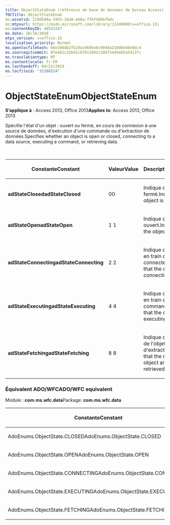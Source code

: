 ```yaml
---
title: ObjectStateEnum (référence de base de données de bureau Access)
TOCTitle: ObjectStateEnum
ms:assetid: 129d589a-2955-3da9-e60a-7fbfdd6bfbdc
ms:mtpsurl: https://msdn.microsoft.com/library/JJ248900(v=office.15)
ms:contentKeyID: 48543347
ms.date: 10/18/2018
mtps_version: v=office.15
localization_priority: Normal
ms.openlocfilehash: b6e346db2fb2dac0695e8c9048a210d8e40e6dc4
ms.sourcegitcommit: 8fe462c32b91c87911942c188f3445e85a54137c
ms.translationtype: MT
ms.contentlocale: fr-FR
ms.lasthandoff: 04/23/2019
ms.locfileid: "32288524"
---
```

# <a name="objectstateenum"></a><span data-ttu-id="7aefa-102">ObjectStateEnum</span><span class="sxs-lookup"><span data-stu-id="7aefa-102">ObjectStateEnum</span></span>

<span data-ttu-id="7aefa-103">**S’applique à** : Access 2013, Office 2013</span><span class="sxs-lookup"><span data-stu-id="7aefa-103">**Applies to**: Access 2013, Office 2013</span></span>

<span data-ttu-id="7aefa-104">Spécifie l'état d'un objet : ouvert ou fermé, en cours de connexion à une source de données, d'exécution d'une commande ou d'extraction de données.</span><span class="sxs-lookup"><span data-stu-id="7aefa-104">Specifies whether an object is open or closed, connecting to a data source, executing a command, or retrieving data.</span></span>

<br/>

<table>
<colgroup>
<col style="width: 33%" />
<col style="width: 33%" />
<col style="width: 33%" />
</colgroup>
<thead>
<tr class="header">
<th><p><span data-ttu-id="7aefa-105">Constante</span><span class="sxs-lookup"><span data-stu-id="7aefa-105">Constant</span></span></p></th>
<th><p><span data-ttu-id="7aefa-106">Valeur</span><span class="sxs-lookup"><span data-stu-id="7aefa-106">Value</span></span></p></th>
<th><p><span data-ttu-id="7aefa-107">Description</span><span class="sxs-lookup"><span data-stu-id="7aefa-107">Description</span></span></p></th>
</tr>
</thead>
<tbody>
<tr class="odd">
<td><p><span data-ttu-id="7aefa-108"><strong>adStateClosed</strong></span><span class="sxs-lookup"><span data-stu-id="7aefa-108"><strong>adStateClosed</strong></span></span></p></td>
<td><p><span data-ttu-id="7aefa-109">0</span><span class="sxs-lookup"><span data-stu-id="7aefa-109">0</span></span></p></td>
<td><p><span data-ttu-id="7aefa-110">Indique que l'objet est fermé.</span><span class="sxs-lookup"><span data-stu-id="7aefa-110">Indicates that the object is closed.</span></span></p></td>
</tr>
<tr class="even">
<td><p><span data-ttu-id="7aefa-111"><strong>adStateOpen</strong></span><span class="sxs-lookup"><span data-stu-id="7aefa-111"><strong>adStateOpen</strong></span></span></p></td>
<td><p><span data-ttu-id="7aefa-112">1 </span><span class="sxs-lookup"><span data-stu-id="7aefa-112">1</span></span></p></td>
<td><p><span data-ttu-id="7aefa-113">Indique que l'objet est ouvert.</span><span class="sxs-lookup"><span data-stu-id="7aefa-113">Indicates that the object is open.</span></span></p></td>
</tr>
<tr class="odd">
<td><p><span data-ttu-id="7aefa-114"><strong>adStateConnecting</strong></span><span class="sxs-lookup"><span data-stu-id="7aefa-114"><strong>adStateConnecting</strong></span></span></p></td>
<td><p><span data-ttu-id="7aefa-115">2 </span><span class="sxs-lookup"><span data-stu-id="7aefa-115">2</span></span></p></td>
<td><p><span data-ttu-id="7aefa-116">Indique que l'objet est en train de se connecter.</span><span class="sxs-lookup"><span data-stu-id="7aefa-116">Indicates that the object is connecting.</span></span></p></td>
</tr>
<tr class="even">
<td><p><span data-ttu-id="7aefa-117"><strong>adStateExecuting</strong></span><span class="sxs-lookup"><span data-stu-id="7aefa-117"><strong>adStateExecuting</strong></span></span></p></td>
<td><p><span data-ttu-id="7aefa-118">4 </span><span class="sxs-lookup"><span data-stu-id="7aefa-118">4</span></span></p></td>
<td><p><span data-ttu-id="7aefa-119">Indique que l'objet est en train d'exécuter une commande.</span><span class="sxs-lookup"><span data-stu-id="7aefa-119">Indicates that the object is executing a command.</span></span></p></td>
</tr>
<tr class="odd">
<td><p><span data-ttu-id="7aefa-120"><strong>adStateFetching</strong></span><span class="sxs-lookup"><span data-stu-id="7aefa-120"><strong>adStateFetching</strong></span></span></p></td>
<td><p><span data-ttu-id="7aefa-121">8 </span><span class="sxs-lookup"><span data-stu-id="7aefa-121">8</span></span></p></td>
<td><p><span data-ttu-id="7aefa-122">Indique que les lignes de l'objet sont en cours d'extraction.</span><span class="sxs-lookup"><span data-stu-id="7aefa-122">Indicates that the rows of the object are being retrieved.</span></span></p></td>
</tr>
</tbody>
</table>


### <a name="adowfc-equivalent"></a><span data-ttu-id="7aefa-123">Équivalent ADO/WFC</span><span class="sxs-lookup"><span data-stu-id="7aefa-123">ADO/WFC equivalent</span></span>

<span data-ttu-id="7aefa-124">Module : **com.ms.wfc.data**</span><span class="sxs-lookup"><span data-stu-id="7aefa-124">Package: **com.ms.wfc.data**</span></span>

<table>
<colgroup>
<col style="width: 100%" />
</colgroup>
<thead>
<tr class="header">
<th><p><span data-ttu-id="7aefa-125">Constante</span><span class="sxs-lookup"><span data-stu-id="7aefa-125">Constant</span></span></p></th>
</tr>
</thead>
<tbody>
<tr class="odd">
<td><p><span data-ttu-id="7aefa-126">AdoEnums.ObjectState.CLOSED</span><span class="sxs-lookup"><span data-stu-id="7aefa-126">AdoEnums.ObjectState.CLOSED</span></span></p></td>
</tr>
<tr class="even">
<td><p><span data-ttu-id="7aefa-127">AdoEnums.ObjectState.OPEN</span><span class="sxs-lookup"><span data-stu-id="7aefa-127">AdoEnums.ObjectState.OPEN</span></span></p></td>
</tr>
<tr class="odd">
<td><p><span data-ttu-id="7aefa-128">AdoEnums.ObjectState.CONNECTING</span><span class="sxs-lookup"><span data-stu-id="7aefa-128">AdoEnums.ObjectState.CONNECTING</span></span></p></td>
</tr>
<tr class="even">
<td><p><span data-ttu-id="7aefa-129">AdoEnums.ObjectState.EXECUTING</span><span class="sxs-lookup"><span data-stu-id="7aefa-129">AdoEnums.ObjectState.EXECUTING</span></span></p></td>
</tr>
<tr class="odd">
<td><p><span data-ttu-id="7aefa-130">AdoEnums.ObjectState.FETCHING</span><span class="sxs-lookup"><span data-stu-id="7aefa-130">AdoEnums.ObjectState.FETCHING</span></span></p></td>
</tr>
</tbody>
</table>

